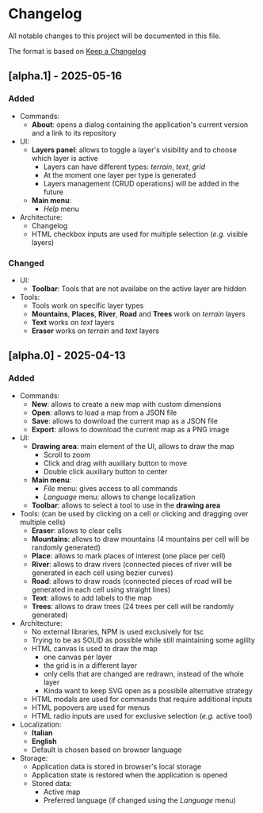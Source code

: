 # Changelog

All notable changes to this project will be documented in this file.

The format is based on [Keep a Changelog](https://keepachangelog.com/en/1.1.0/)


## [alpha.1] - 2025-05-16

### Added

- Commands:
  - **About**: opens a dialog containing the application's current
    version and a link to its repository
- UI:
  - **Layers panel**: allows to toggle a layer's visibility and to
    choose which layer is active
    - Layers can have different types: *terrain*, *text*, *grid*
    - At the moment one layer per type is generated
    - Layers management (CRUD operations) will be added in the future
  - **Main menu**:
    - *Help* menu
- Architecture:
  - Changelog
  - HTML checkbox inputs are used for multiple selection (*e.g.*
    visible layers)

### Changed

- UI:
  - **Toolbar**: Tools that are not availabe on the active layer are
    hidden
- Tools:
  - Tools work on specific layer types
  - **Mountains**, **Places**, **River**, **Road** and **Trees** work
    on *terrain* layers
  - **Text** works on *text* layers
  - **Eraser** works on *terrain* and *text* layers


## [alpha.0] - 2025-04-13

### Added

- Commands:
  - **New**: allows to create a new map with custom dimensions
  - **Open**: allows to load a map from a JSON file
  - **Save**: allows to download the current map as a JSON file
  - **Export**: allows to download the current map as a PNG image
- UI:
  - **Drawing area**: main element of the UI, allows to draw the map
    - Scroll to zoom
    - Click and drag with auxiliary button to move
    - Double click auxiliary button to center
  - **Main menu**:
    - *File* menu: gives access to all commands
    - *Language* menu: allows to change localization
  - **Toolbar**: allows to select a tool to use in the **drawing area**
- Tools:
  (can be used by clicking on a cell or clicking and dragging over
  multiple cells)
  - **Eraser**: allows to clear cells
  - **Mountains**: allows to draw mountains
    (4 mountains per cell will be randomly generated)
  - **Place**: allows to mark places of interest
    (one place per cell)
  - **River**: allows to draw rivers
    (connected pieces of river will be generated in each cell using
    bezier curves)
  - **Road**: allows to draw roads
    (connected pieces of road will be generated in each cell using
    straight lines)
  - **Text**: allows to add labels to the map
  - **Trees**: allows to draw trees
    (24 trees per cell will be randomly generated)
- Architecture:
  - No external libraries, NPM is used exclusively for tsc
  - Trying to be as SOLID as possible while still maintaining
    some agility
  - HTML canvas is used to draw the map
    - one canvas per layer
    - the grid is in a different layer
    - only cells that are changed are redrawn, instead of the whole layer
    - Kinda want to keep SVG open as a possibile alternative strategy
  - HTML modals are used for commands that require additional inputs
  - HTML popovers are used for menus
  - HTML radio inputs are used for exclusive selection (*e.g.* active tool)
- Localization:
  - **Italian**
  - **English**
  - Default is chosen based on browser language
- Storage:
  - Application data is stored in browser's local storage
  - Application state is restored when the application is opened
  - Stored data:
    - Active map
    - Preferred language (if changed using the *Language* menu)